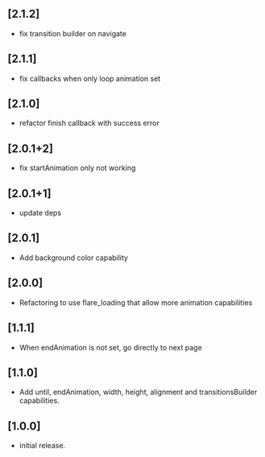## [2.1.2]

- fix transition builder on navigate 

## [2.1.1]

- fix callbacks when only loop animation set

## [2.1.0]

- refactor finish callback with success error

## [2.0.1+2]

- fix startAnimation only not working

## [2.0.1+1]

- update deps

## [2.0.1] 

- Add background color capability

## [2.0.0] 

- Refactoring to use flare_loading that allow more animation capabilities

## [1.1.1] 

- When endAnimation is not set, go directly to next page

## [1.1.0] 

- Add until, endAnimation, width, height, alignment and transitionsBuilder capabilities.

## [1.0.0] 

- initial release.
